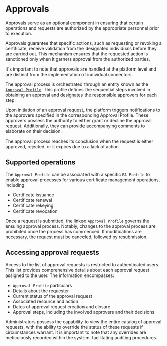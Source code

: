 # Approvals

Approvals serve as an optional component in ensuring that certain operations and requests are authorized by the appropriate personnel prior to execution. 

Approvals guarantee that specific actions, such as requesting or revoking a certificate, receive validation from the designated individuals before they are carried out. This mechanism ensures that the requested action is sanctioned only when it garners approval from the authorized parties.

It's important to note that approvals are handled at the platform level and are distinct from the implementation of individual connectors.

The approval process is orchestrated through an entity known as the [`Approval Profile`](../core-components/approval-profile). This profile defines the sequential steps involved in obtaining an approval and designates the responsible approvers for each step.

Upon initiation of an approval request, the platform triggers notifications to the approvers specified in the corresponding Approval Profile. These approvers possess the authority to either grant or decline the approval request. Additionally, they can provide accompanying comments to elaborate on their decision.

The approval process reaches its conclusion when the request is either approved, rejected, or it expires due to a lack of action.

## Supported operations

The `Approval Profile` can be associated with a specific `RA Profile` to enable approval processes for various certificate management operations, including:
- Certificate issuance
- Certificate renewal
- Certificate rekeying
- Certificate revocation

Once a request is submitted, the linked `Approval Profile` governs the ensuing approval process. Notably, changes to the approval process are prohibited once the process has commenced. If modifications are necessary, the request must be canceled, followed by resubmission.

## Accessing approval requests

Access to the list of approval requests is restricted to authenticated users. This list provides comprehensive details about each approval request assigned to the user. The information encompasses:
- `Approval Profile` particulars
- Details about the requester
- Current status of the approval request
- Associated resource and action
- Dates of approval request creation and closure
- Approval steps, including the involved approvers and their decisions

Administrators possess the capability to view the entire catalog of approval requests, with the ability to override the status of these requests if circumstances warrant. It is important to note that any overrides are meticulously recorded within the system, facilitating auditing procedures.
